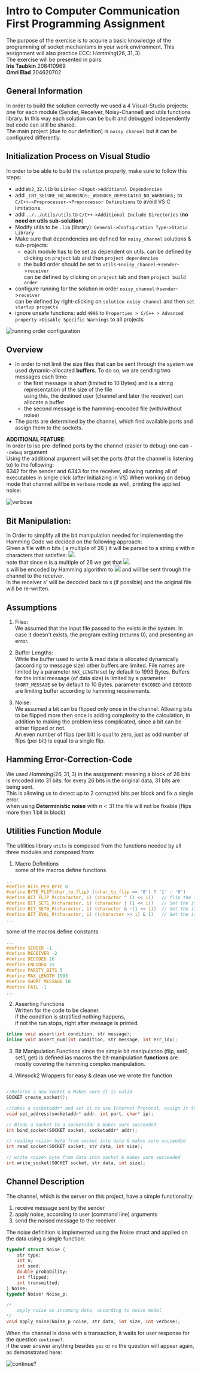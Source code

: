 # Intro to Computer Communication<br>First Programming Assignment 
The purpose of the exercise is to acquire a basic knowledge of the programming of socket mechanisms in your work environment.
This assignment will also practice ECC: $Hamming(26,31,3)$.  
The exercise will be presented in pairs:  
**Iris Taubkin** 208410969  
**Omri Elad** 204620702

## General Information  
In order to build the solution correctly we used a 4 Visual-Studio projects:  
one for each module (Sender, Receiver, Noisy-Channel) and utils functions library.
In this way each solution can be built and debugged independently but code can still be shared.  
The main project (due to our definition) is `noisy_channel` but it can be configured differently.

## Initialization Process on Visual Studio  
In order to be able to build the  `solution` properly, make sure to follow this steps:
* add `Ws2_32.lib` to `Linker->Input->Additional Dependencies`  
* add `_CRT_SECURE_NO_WARNINGS;_WINSOCK_DEPRECATED_NO_WARNINGS;` to `C/C++->Preprocessor->Preprocessor Definitions` to avoid VS C limitations.  
* add `../../utils/utils` to `C/C++->Additional Include Directories` (**no need on utils sub-solution**)  
* Modify utils to be `.lib` (library): `General->Configuration Type->Static Library`  
* Make sure that dependencies are defined for `noisy_channel` solutions & sub-projects:
  * each module has to be set as dependent on utils.
    can be defined by clicking on `project` tab and then `project dependencies`
  * the build order should be set to `utils`->`noisy_channel`->`sender`->`receiver`  
    can be defined by clicking on `project` tab and then `project build order`
* configure running for the solution in order `noisy_channel`->`sender`->`receiver`  
  can be defined by right-clicking on `solution noisy channel` and then `set startup projects`
* ignore unsafe functions: add `4996` to  `Properties > C/C++ > Advanced property->Disable Specific Warnings` to all projects

![running order configuration](./images/config.jpg)


## Overview
* In order to not limit the size files that can be sent through the system we used dynamic-allocated **buffers**.
  To do so, we are sending two messages each time:
    * the first message is short (limited to 10 Bytes) and is a string representation of the size of the file  
      using this, the destined user (channel and later the receiver) can allocate a buffer
    * the second message is the hamming-encoded file (with/without noise)
* The ports are determined by the channel, which find available ports and assign them to the sockets.  

**ADDITIONAL FEATURE**:  
In order to ise pre-defined ports by the channel (easier to debug) one can `--debug` argument  
Using the additional argument will set the ports (that the channel is listening to) to the following:  
6342 for the sender and 6343 for the receiver, allowing running all of executables in single click (after Initializing in VS)
When working on debug mode that channel will be in `verbose` mode as well, printing the applied noise:  

![verbose](./images/verbose.jpg)

## Bit Manipulation:
In Order to simplify all the bit manipulation needed for implementing the Hamming Code we decided on the following approach:  
Given a file with n bits ( a multiple of 26 ) it will be parsed to a string s with n characters that satisfies: <img src="https://render.githubusercontent.com/render/math?math=s \in \{0,1\}n">.  
note that since n is a multiple of 26 we get that  <img src="https://render.githubusercontent.com/render/math?math=m=\frac{31}{26}n\in\mathbb{N}">.  
s will be encoded by Hamming algorithm to
<img src="https://render.githubusercontent.com/render/math?math=s'\in\{0,1\}^m">
and will be sent through the channel to the receiver.  
In the receiver s' will be decoded back to s (if possible) and the original file will be re-written.  



## Assumptions
1. Files:  
   We assumed that the input file passed to the exists in the system.
   In case it doesn't exists, the program exiting (returns 0), and presenting an error.

2. Buffer Lengths:  
   While the buffer used to write & read data is allocated dynamically (according to message size) other buffers are limited.
   File names are limited by a parameter `MAX_LENGTH` set by default to 1993 Bytes.
   Buffers for the initial message (of data size) is limited by a parameter `SHORT_MESSAGE` se by default to 10 Bytes.
   parameter `ENCODED` and `DECODED` are limiting buffer according to hamming requirements.

3. Noise:  
We assumed a bit can be flipped only once in the channel. Allowing bits to be flipped more then once is adding complexity to the calculation, in addition to making the problem less complicated, since a bit can be either flipped or not.  
An even number of flips (per bit) is qual to zero, just as odd number of flips (per bit) is equal to a single flip.

## Hamming Error-Correction-Code  
We used $Hamming(26,31,3)$ in the assignment:
meaning a block of 26 bits is encoded into 31 bits: for every 26 bits in the original data, 31 bits are being sent.  
This is allowing us to detect up to 2 corrupted bits per block and fix a single error.  
when using **Deterministic noise** with $n < 31$ the file will not be fixable (flips more then 1 bit in block)


## Utilities Function Module
The utilities library `utils` is composed from the functions needed by all three modules and composed from:
1. Macro Definitions  
   some of the macros define functions
  ```C
  ...
  #define BITS_PER_BYTE 8
  #define BYTE_FLIP(char_to_flip) ((char_to_flip == '0') ? '1' : '0')
  #define BIT_FLIP_R(character, i) (character ^ (1 << i))   // flip the ith bit from right in character
  #define BIT_SET1_R(character, i) (character | (1 << i))   // Set the ith bit from right in character to 1
  #define BIT_SET0_R(character, i) (character & ~(1 << i))  // Set the ith bit from right in character to 0
  #define BIT_EVAL_R(character, i) ((character >> i) & 1)   // Get the ith bit from right in character
  ...
  ```
   some of the macros define constants 
  ```C
  ...
  #define SENDER -1
  #define RECEIVER -2
  #define DECODED 26
  #define ENCODED 31
  #define PARITY_BITS 5
  #define MAX_LENGTH 1993
  #define SHORT_MESSAGE 10
  #define FAIL -1
  ...
  ```
2. Asserting Functions  
   Written for the code to be cleaner.  
   if the condition is stratified nothing happens,  
   if not the run stops, right after message is printed.
  ```C
  inline void assert(int condition, str message);
  inline void assert_num(int condition, str message, int err_idx);
  ```
   
3. Bit Manipulation Functions
   since the simple bit manipulation (flip, set0, set1, get) is defined ias macros
   the bit-manipulation **functions** are mostly covering the hamming complex manipulation.
   
4. Winsock2 Wrappers 
   for easy & clean use we wrote the function 
  ```C
  
  //Returns a new Socket & Makes sure it is valid
  SOCKET create_socket();

  //takes a socketaddr* and set it to use Internet Protocol, assign it to port and IP
  void set_address(socketaddr* addr, int port, char* ip);

  // Binds a Socket to a socketaddr & makes sure succeeded
  int bind_socket(SOCKET socket, socketaddr* addr);

  // reading <size> byte from socket into data & makes sure succeeded
  int read_socket(SOCKET socket, str data, int size);

  // write <size> byte from data into socket & makes sure succeeded
  int write_socket(SOCKET socket, str data, int size);
  ```
   

## Channel Description
The channel, which is the server on this project, have a simple functionality:
1. receive message sent by the sender
2. apply noise, according to user (command line) arguments
3. send the noised message to the receiver


The noise definition is implemented using the Noise struct and applied on the data using a single function:  
  ```C
  typedef struct Noise {
      str type;
      int n;
      int seed;
      double probability;
      int flipped;
      int transmitted;
  } Noise;
  typedef Noise* Noise_p;

  /*
      apply noise on incoming data, according to noise model
  */
  void apply_noise(Noise_p noise, str data, int size, int verbose);
  ```

When the channel is done with a transaction, it waits for user response for the question `continue?`.  
if the user answer anything besides `yes` or `no` the question will appear again, as demonstrated here:  

![continue?](./images/continue.jpg)